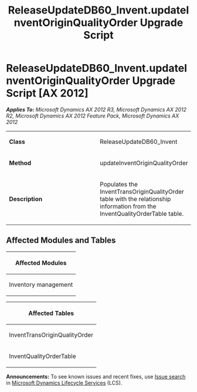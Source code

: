 ﻿---
title: ReleaseUpdateDB60_Invent.updateInventOriginQualityOrder Upgrade Script
TOCTitle: ReleaseUpdateDB60_Invent.updateInventOriginQualityOrder Upgrade Script
ms:assetid: 7bb12df2-8242-c238-13b2-b02bb9125544
ms:mtpsurl: https://msdn.microsoft.com/en-us/library/JJ719452(v=AX.60)
ms:contentKeyID: 49709242
ms.date: 05/18/2015
mtps_version: v=AX.60
---

# ReleaseUpdateDB60\_Invent.updateInventOriginQualityOrder Upgrade Script [AX 2012]


_**Applies To:** Microsoft Dynamics AX 2012 R3, Microsoft Dynamics AX 2012 R2, Microsoft Dynamics AX 2012 Feature Pack, Microsoft Dynamics AX 2012_

<table>
<colgroup>
<col style="width: 50%" />
<col style="width: 50%" />
</colgroup>
<tbody>
<tr class="odd">
<td><p><strong>Class</strong></p></td>
<td><p>ReleaseUpdateDB60_Invent</p></td>
</tr>
<tr class="even">
<td><p><strong>Method</strong></p></td>
<td><p>updateInventOriginQualityOrder</p></td>
</tr>
<tr class="odd">
<td><p><strong>Description</strong></p></td>
<td><p>Populates the InventTransOriginQualityOrder table with the relationship information from the InventQualityOrderTable table.</p></td>
</tr>
</tbody>
</table>


## Affected Modules and Tables

<table>
<colgroup>
<col style="width: 100%" />
</colgroup>
<thead>
<tr class="header">
<th><p>Affected Modules</p></th>
</tr>
</thead>
<tbody>
<tr class="odd">
<td><p>Inventory management</p></td>
</tr>
</tbody>
</table>


<table>
<colgroup>
<col style="width: 100%" />
</colgroup>
<thead>
<tr class="header">
<th><p>Affected Tables</p></th>
</tr>
</thead>
<tbody>
<tr class="odd">
<td><p>InventTransOriginQualityOrder</p></td>
</tr>
<tr class="even">
<td><p>InventQualityOrderTable</p></td>
</tr>
</tbody>
</table>

  
**Announcements:** To see known issues and recent fixes, use [Issue search](http://go.microsoft.com/fwlink/?linkid=389258) in [Microsoft Dynamics Lifecycle Services](http://go.microsoft.com/fwlink/?linkid=306505) (LCS).

